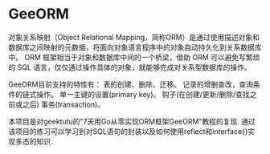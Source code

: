 # GeeORM
对象关系映射（Object Relational Mapping，简称ORM）是通过使用描述对象和数据库之间映射的元数据，将面向对象语言程序中的对象自动持久化到关系数据库中。
ORM 框架相当于对象和数据库中间的一个桥梁，借助 ORM 可以避免写繁琐的 SQL 语言，仅仅通过操作具体的对象，就能够完成对关系型数据库的操作。

GeeORM目前支持的特性有：
表的创建、删除、迁移。
记录的增删查改，查询条件的链式操作。
单一主键的设置(primary key)。
钩子(在创建/更新/删除/查找之前或之后)
事务(transaction)。

本项目是对geektutu的"7天用Go从零实现ORM框架GeeORM"教程的复现.
通过该项目的练习可以学习到对SQL语句的封装以及如何使用reflect和interface{}实现多态的知识.
